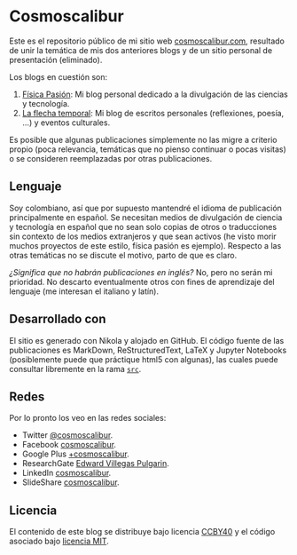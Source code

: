 # Cosmoscalibur

Este es el repositorio público de mi sitio web [cosmoscalibur.com](http://cosmoscalibur.com), resultado de unir la temática de mis dos anteriores blogs y de un sitio personal de presentación (eliminado).  

Los blogs en cuestión son:  

1.  [Física Pasión](http://fisicapasion.blogspot.com): Mi blog personal dedicado a la divulgación de las ciencias y tecnología.  
2.  [La flecha temporal](http://laflechatemporal.blogspot.com): Mi blog de escritos personales (reflexiones, poesía, ...) y eventos culturales.  

Es posible que algunas publicaciones simplemente no las migre a criterio propio (poca relevancia, temáticas que no pienso continuar o pocas visitas) o se consideren reemplazadas por otras publicaciones.  

## Lenguaje

Soy colombiano, así que por supuesto mantendré el idioma de publicación principalmente en español. Se necesitan medios de divulgación de ciencia y tecnología en español que no sean solo copias de otros o traducciones sin contexto de los medios extranjeros y que sean activos (he visto morir muchos proyectos de este estilo, física pasión es ejemplo). Respecto a las otras temáticas no se discute el motivo, parto de que es claro.  

_¿Significa que no habrán publicaciones en inglés?_ No, pero no serán mi prioridad. No descarto eventualmente otros con fines de aprendizaje del lenguaje (me interesan el italiano y latín).  

## Desarrollado con

El sitio es generado con Nikola y alojado en GitHub. El código fuente de las publicaciones es MarkDown, ReStructuredText, LaTeX y Jupyter Notebooks (posiblemente puede que práctique html5 con algunas), las cuales puede consultar libremente en la rama [`src`](https://github.com/cosmoscalibur/cosmoscalibur.github.io/tree/src).  

## Redes

Por lo pronto los veo en las redes sociales:  

+   Twitter [@cosmoscalibur](http://www.twitter.com/cosmoscalibur).  
+   Facebook [cosmoscalibur](http://www.facebook.com/cosmoscalibur).  
+   Google Plus [+cosmoscalibur](https://plus.google.com/101589342745553480499/posts).  
+   ResearchGate [Edward Villegas Pulgarin](https://www.researchgate.net/profile/Edward_Villegas_Pulgarin).  
+   LinkedIn [cosmoscalibur](https://co.linkedin.com/in/cosmoscalibur).  
+   SlideShare [cosmoscalibur](www.slideshare.net/cosmoscalibur).  

## Licencia

El contenido de este blog se distribuye bajo licencia [CCBY40](https://creativecommons.org/licenses/by/4.0/deed.es) y el código asociado bajo [licencia MIT](LICENSE).  
